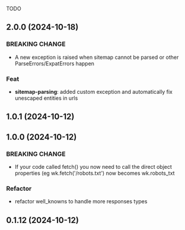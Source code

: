 TODO

## 2.0.0 (2024-10-18)

### BREAKING CHANGE

- A new exception is raised when sitemap cannot be parsed or other ParseErrors/ExpatErrors happen

### Feat

- **sitemap-parsing**: added custom exception and automatically fix unescaped entities in urls

## 1.0.1 (2024-10-12)

## 1.0.0 (2024-10-12)

### BREAKING CHANGE

- If your code called fetch() you now need to call the direct object properties (eg wk.fetch('/robots.txt') now becomes wk.robots_txt

### Refactor

- refactor well_knowns to handle more responses types

## 0.1.12 (2024-10-12)
